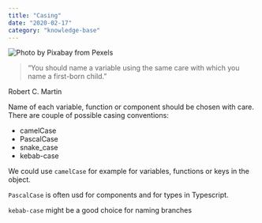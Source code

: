 ```yaml
---
title: "Casing"
date: "2020-02-17"
category: "knowledge-base"
---
```


![](https://i.imgur.com/Vv2NHVt.jpg "Photo by Pixabay from Pexels")

> “You should name a variable using the same care with which you name a first-born child.”

Robert C. Martin

Name of each variable, function or component should be chosen with care. There are couple of possible casing conventions:

- camelCase
- PascalCase
- snake_case
- kebab-case


We could use <code>camelCase</code> for example for variables, functions or keys in the object.

<code>PascalCase</code> is often usd for components and for types in Typescript.

<code>kebab-case</code> might be a good choice for naming branches
